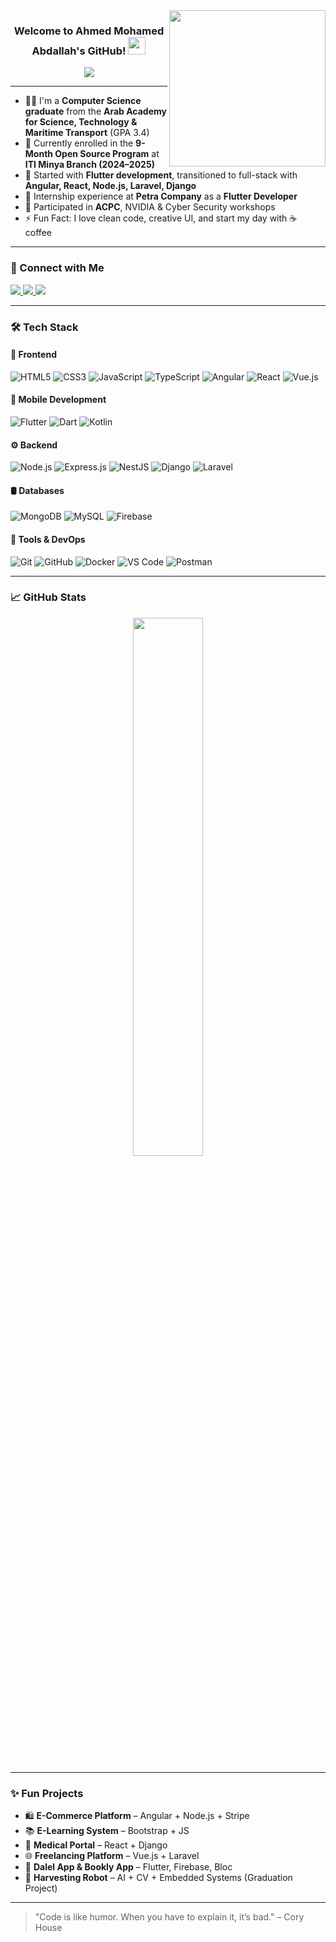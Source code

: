 <img width="250" align="right" src="https://c.tenor.com/_DOBjnGspYAAAAAM/code-coding.gif">

<h3 align="center">
  Welcome to Ahmed Mohamed Abdallah's GitHub!
  <img src="https://media.giphy.com/media/hvRJCLFzcasrR4ia7z/giphy.gif" width="28">
</h3>

<p align="center">
  <a href="https://github.com/DenverCoder1/readme-typing-svg">
    <img src="https://readme-typing-svg.herokuapp.com?lines=Full-Stack+Web+Developer;Mobile+App+Developer+(Flutter);Always+learning+new+things...&center=true&width=500&height=45&color=f75c7e&size=22">
  </a>
</p>

---

- 👨‍🎓 I'm a **Computer Science graduate** from the **Arab Academy for Science, Technology & Maritime Transport** (GPA 3.4)
- 🧠 Currently enrolled in the **9-Month Open Source Program** at **ITI Minya Branch (2024–2025)**
- 📱 Started with **Flutter development**, transitioned to full-stack with **Angular, React, Node.js, Laravel, Django**
- 💼 Internship experience at **Petra Company** as a **Flutter Developer**
- 🧪 Participated in **ACPC**, NVIDIA & Cyber Security workshops
- ⚡ Fun Fact: I love clean code, creative UI, and start my day with ☕ coffee

---

### 🔗 Connect with Me

<a href="https://www.linkedin.com/in/ahmed-mohamed-abdallah-730a3a212/" target="_blank">
  <img src="https://img.shields.io/badge/-Ahmed Mohamed Abdallah-0077B5?style=for-the-badge&logo=linkedin&logoColor=white"/>
</a>
<a href="https://facebook.com/profile.php?id=61550147305302" target="_blank">
  <img src="https://img.shields.io/badge/-Ahmed Mohamed-1877F2?style=for-the-badge&logo=facebook&logoColor=white"/>
</a>
<a href="https://github.com/AHMED739268" target="_blank">
  <img src="https://img.shields.io/badge/-GitHub-181717?style=for-the-badge&logo=github&logoColor=white"/>
</a>

---

### 🛠 Tech Stack

#### 🚀 Frontend
![HTML5](https://img.shields.io/badge/-HTML5-E34F26?style=flat&logo=html5&logoColor=white)
![CSS3](https://img.shields.io/badge/-CSS3-1572B6?style=flat&logo=css3)
![JavaScript](https://img.shields.io/badge/-JavaScript-F7DF1E?style=flat&logo=javascript&logoColor=000)
![TypeScript](https://img.shields.io/badge/-TypeScript-007ACC?style=flat&logo=typescript)
![Angular](https://img.shields.io/badge/-Angular-DD0031?style=flat&logo=angular&logoColor=white)
![React](https://img.shields.io/badge/-React-20232A?style=flat&logo=react)
![Vue.js](https://img.shields.io/badge/-Vue.js-4FC08D?style=flat&logo=vue.js)

#### 📱 Mobile Development
![Flutter](https://img.shields.io/badge/-Flutter-02569B?style=flat&logo=flutter)
![Dart](https://img.shields.io/badge/-Dart-0175C2?style=flat&logo=dart)
![Kotlin](https://img.shields.io/badge/-Kotlin-7F52FF?style=flat&logo=kotlin)

#### ⚙ Backend
![Node.js](https://img.shields.io/badge/-Node.js-339933?style=flat&logo=node.js&logoColor=white)
![Express.js](https://img.shields.io/badge/-Express.js-000?style=flat&logo=express)
![NestJS](https://img.shields.io/badge/-NestJS-E0234E?style=flat&logo=nestjs)
![Django](https://img.shields.io/badge/-Django-092E20?style=flat&logo=django)
![Laravel](https://img.shields.io/badge/-Laravel-FF2D20?style=flat&logo=laravel)

#### 🛢 Databases
![MongoDB](https://img.shields.io/badge/-MongoDB-47A248?style=flat&logo=mongodb)
![MySQL](https://img.shields.io/badge/-MySQL-00758F?style=flat&logo=mysql)
![Firebase](https://img.shields.io/badge/-Firebase-FFCA28?style=flat&logo=firebase)

#### 🧰 Tools & DevOps
![Git](https://img.shields.io/badge/-Git-F05032?style=flat&logo=git)
![GitHub](https://img.shields.io/badge/-GitHub-181717?style=flat&logo=github)
![Docker](https://img.shields.io/badge/-Docker-2496ED?style=flat&logo=docker)
![VS Code](https://img.shields.io/badge/-VSCode-007ACC?style=flat&logo=visual-studio-code)
![Postman](https://img.shields.io/badge/-Postman-FF6C37?style=flat&logo=postman)

---

### 📈 GitHub Stats

<p align="center">
 
 <img src="https://github-readme-stats.vercel.app/api?username=AHMED739268&show_icons=true&theme=tokyonight" width="47%">



</p>

---

### ✨ Fun Projects

- 🛍️ **E-Commerce Platform** – Angular + Node.js + Stripe  
- 📚 **E-Learning System** – Bootstrap + JS  
- 🧠 **Medical Portal** – React + Django  
- 🌐 **Freelancing Platform** – Vue.js + Laravel  
- 📱 **Dalel App & Bookly App** – Flutter, Firebase, Bloc  
- 🤖 **Harvesting Robot** – AI + CV + Embedded Systems (Graduation Project)

---

> "Code is like humor. When you have to explain it, it’s bad." – Cory House
